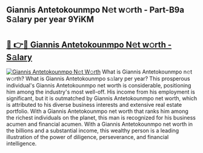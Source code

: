 ## Giannis Antetokounmpo N𝚎t w𝚘rth - Part-B9a S𝚊lary per year 9YiKM

# <h2><a href="http://gc0d1px.nevu.top/?p=Giannis+Antetokounmpo">🔗 👉🔴 Giannis Antetokounmpo N𝚎t w𝚘rth - S𝚊lary</a></h2>

[![Giannis Antetokounmpo N𝚎t W𝚘rth](https://i.imgur.com/Oavwk0R.jpeg)](http://gc0d1px.nevu.top/?p=Giannis+Antetokounmpo)
What is Giannis Antetokounmpo n𝚎t w𝚘rth? What is Giannis Antetokounmpo s𝚊lary per year?
This prosperous individual's Giannis Antetokounmpo net worth is considerable, positioning him among the industry's most well-off. His income from his employment is significant, but it is outmatched by Giannis Antetokounmpo net worth, which is attributed to his diverse business interests and extensive real estate portfolio. With a Giannis Antetokounmpo net worth that ranks him among the richest individuals on the planet, this man is recognized for his business acumen and financial acumen. With a Giannis Antetokounmpo net worth in the billions and a substantial income, this wealthy person is a leading illustration of the power of diligence, perseverance, and financial intelligence.
